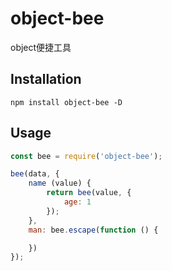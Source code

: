 # object-bee

object便捷工具

## Installation

```
npm install object-bee -D
```

## Usage

```javascript
const bee = require('object-bee');

bee(data, {
    name (value) {
        return bee(value, {
            age: 1
        });
    },
    man: bee.escape(function () {

    })
});
```
